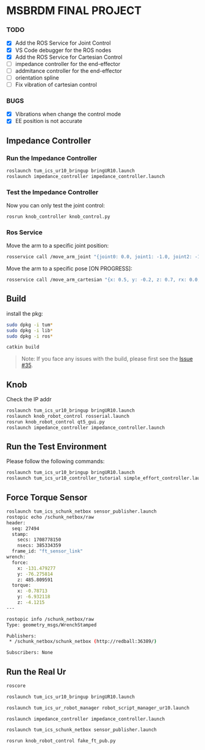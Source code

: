 # MSBRDM FINAL PROJECT

### TODO
- [x] Add the ROS Service for Joint Control
- [x] VS Code debugger for the ROS nodes
- [x] Add the ROS Service for Cartesian Control
- [ ] impedance controller for the end-effector
- [ ] addmitance controller for the end-effector
- [ ] orientation spline
- [ ] Fix vibration of cartesian control

### BUGS
- [x] Vibrations when change the control mode
- [x] EE position is not accurate

## Impedance Controller
### Run the Impedance Controller
```bash
roslaunch tum_ics_ur10_bringup bringUR10.launch
roslaunch impedance_controller impedance_controller.launch
```

### Test the Impedance Controller
Now you can only test the joint control:
```bash
rosrun knob_controller knob_control.py
```

### Ros Service
Move the arm to a specific joint position:
```bash
rosservice call /move_arm_joint "{joint0: 0.0, joint1: -1.0, joint2: -1.0, joint3: -1.0, joint4: 1.0, joint5: 0.0}"
```

Move the arm to a specific pose [ON PROGRESS]:
```bash
rosservice call /move_arm_cartesian "{x: 0.5, y: -0.2, z: 0.7, rx: 0.0, ry: 0.0, rz: 0.0}"
```

## Build

install the pkg:

```bash
sudo dpkg -i tum*
sudo dpkg -i lib*
sudo dpkg -i ros*
```

```bash
catkin build
```

> Note: If you face any issues with the build, please first see the [Issue #35](https://gitlab.lrz.de/msbrdm/msbrdm-lecture-2023/-/issues/35).


## Knob
Check the IP addr
```bash
roslaunch tum_ics_ur10_bringup bringUR10.launch
roslaunch knob_robot_control rosserial.launch
rosrun knob_robot_control qt5_gui.py 
roslaunch impedance_controller impedance_controller.launch
```

## Run the Test Environment
Please follow the following commands:
```bash
roslaunch tum_ics_ur10_bringup bringUR10.launch
roslaunch tum_ics_ur10_controller_tutorial simple_effort_controller.launch
```

## Force Torque Sensor

```bash
roslaunch tum_ics_schunk_netbox sensor_publisher.launch
rostopic echo /schunk_netbox/raw 
header: 
  seq: 27494
  stamp: 
    secs: 1708778150
    nsecs: 385334359
  frame_id: "ft_sensor_link"
wrench: 
  force: 
    x: -131.479277
    y: -76.275814
    z: 485.809591
  torque: 
    x: -0.78713
    y: -6.932118
    z: -4.1215
---

rostopic info /schunk_netbox/raw 
Type: geometry_msgs/WrenchStamped

Publishers: 
 * /schunk_netbox/schunk_netbox (http://redball:36389/)

Subscribers: None


```

## Run the Real Ur

```bash
roscore

roslaunch tum_ics_ur10_bringup bringUR10.launch

roslaunch tum_ics_ur_robot_manager robot_script_manager_ur10.launch

roslaunch impedance_controller impedance_controller.launch

roslaunch tum_ics_schunk_netbox sensor_publisher.launch

rosrun knob_robot_control fake_ft_pub.py

```

